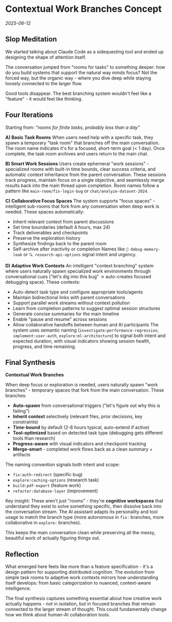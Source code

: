 # Contextual Work Branches Concept

*2025-06-12*

## Slop Meditation

We started talking about Claude Code as a sidequesting tool and ended up designing the shape of attention itself. 

The conversation jumped from "rooms for tasks" to something deeper: how do you build systems that support the natural way minds focus? Not the forced way, but the organic way - where you dive deep while staying loosely connected to the larger flow.

Good tools disappear. The best branching system wouldn't feel like a "feature" - it would feel like thinking.

## Four Iterations

Starting from: *"rooms for finite tasks, probably less than a day"*

**A) Basic Task Rooms**
When users need help with a specific task, they spawn a temporary "task room" that branches off the main conversation. The room name indicates it's for a focused, short-term goal (< 1 day). Once complete, the task room archives and users return to the main chat.

**B) Smart Work Sessions**
Users create ephemeral "work sessions" - specialized rooms with built-in time bounds, clear success criteria, and automatic context inheritance from the parent conversation. These sessions track progress, maintain focus on a single objective, and seamlessly merge results back into the main thread upon completion. Room names follow a pattern like `main-room/fix-login-bug` or `chat/analyze-dataset-2024`.

**C) Collaborative Focus Spaces**
The system supports "focus spaces" - intelligent sub-rooms that fork from any conversation when deep work is needed. These spaces automatically:
- Inherit relevant context from parent discussions
- Set time boundaries (default 4 hours, max 24)
- Track deliverables and checkpoints
- Preserve the exploration history
- Synthesize findings back to the parent room
- Self-archive after inactivity or completion
Names like `🔧 debug-memory-leak` or `🔍 research-api-options` signal intent and urgency.

**D) Adaptive Work Contexts**
An intelligent "context branching" system where users naturally spawn specialized work environments through conversational cues ("let's dig into this bug" → auto-creates focused debugging space). These contexts:
- Auto-detect task type and configure appropriate tools/agents
- Maintain bidirectional links with parent conversations
- Support parallel work streams without context pollution
- Learn from completion patterns to suggest optimal session structures
- Generate concise summaries for the main timeline
- Enable "pause and resume" across sessions
- Allow collaborative handoffs between human and AI participants
The system uses semantic naming (`investigate:performance-regression`, `implement:user-auth`, `explore:ml-architecture`) to signal both intent and expected duration, with visual indicators showing session health, progress, and time remaining.

## Final Synthesis

**Contextual Work Branches**

When deep focus or exploration is needed, users naturally spawn "work branches" - temporary spaces that fork from the main conversation. These branches:

- **Auto-spawn** from conversational triggers ("let's figure out why this is failing")
- **Inherit context** selectively (relevant files, prior decisions, key constraints)
- **Time-bound** by default (2-8 hours typical, auto-extend if active)
- **Tool-optimized** based on detected task type (debugging gets different tools than research)
- **Progress-aware** with visual indicators and checkpoint tracking
- **Merge-smart** - completed work flows back as a clean summary + artifacts

The naming convention signals both intent and scope:
- `fix:auth-redirect` (specific bug)
- `explore:caching-options` (research task)
- `build:pdf-export` (feature work)
- `refactor:database-layer` (improvement)

Key insight: These aren't just "rooms" - they're **cognitive workspaces** that understand they exist to solve something specific, then dissolve back into the conversation stream. The AI assistant adapts its personality and tool usage to match the branch type (more autonomous in `fix:` branches, more collaborative in `explore:` branches).

This keeps the main conversation clean while preserving all the messy, beautiful work of actually figuring things out.

## Reflection

What emerged here feels like more than a feature specification - it's a design pattern for supporting distributed cognition. The evolution from simple task rooms to adaptive work contexts mirrors how understanding itself develops: from basic categorization to nuanced, context-aware intelligence.

The final synthesis captures something essential about how creative work actually happens - not in isolation, but in focused branches that remain connected to the larger stream of thought. This could fundamentally change how we think about human-AI collaboration tools.